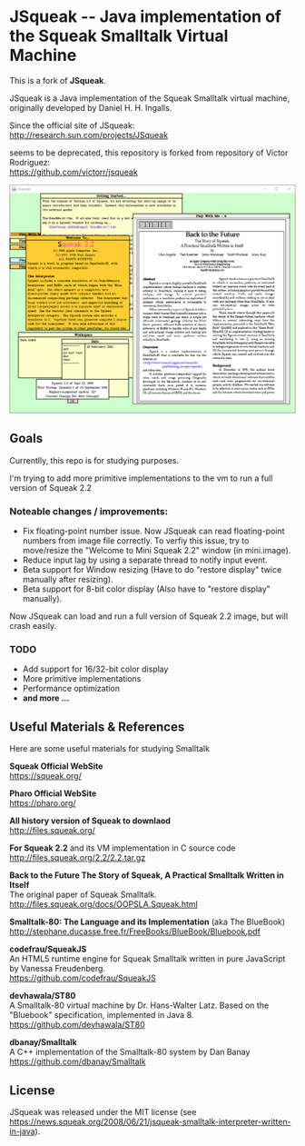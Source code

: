 # JSqueak -- Java implementation of the Squeak Smalltalk Virtual Machine

This is a fork of **JSqueak**.

JSqueak is a Java implementation of the Squeak Smalltalk virtual machine, originally 
developed by Daniel H. H. Ingalls.

Since the official site of JSqueak:<br/>
http://research.sun.com/projects/JSqueak 

seems to be deprecated, this repository is forked from repository of Victor Rodriguez:<br/>
https://github.com/victorr/jsqueak

![Screenshot](jsqueak-demo.png)


## Goals
Currentlly, this repo is for studying purposes.

I'm trying to add more primitive implementations to the vm to run a full version of Squeak 2.2

### Noteable changes / improvements:
* Fix floating-point number issue. Now JSqueak can read floating-point numbers from image file correctly. 
  To verfiy this issue, try to move/resize the "Welcome to Mini Squeak 2.2" window (in mini.image).
* Reduce input lag by using a separate thread to notify input event.
* Beta support for Window resizing (Have to do "restore display" twice manually after resizing).
* Beta support for 8-bit color display (Also have to "restore display" manually).

Now JSqueak can load and run a full version of Squeak 2.2 image, but will crash easily.

### TODO
* Add support for 16/32-bit color display
* More primitive implementations
* Performance optimization
* **and more ...**

## Useful Materials & References
Here are some useful materials for studying Smalltalk

**Squeak Official WebSite**<br/>
https://squeak.org/

**Pharo Official WebSite**<br/>
https://pharo.org/

**All history version of Squeak to downlaod**<br/>
http://files.squeak.org/

**For Squeak 2.2** and its VM implementation in C source code<br/> 
http://files.squeak.org/2.2/2.2.tar.gz

**Back to the Future The Story of Squeak, A Practical Smalltalk Written in Itself**<br/>
The original paper of Squeak Smalltalk.<br/>
http://files.squeak.org/docs/OOPSLA.Squeak.html

**Smalltalk-80: The Language and its Implementation** (aka The BlueBook)<br/>
http://stephane.ducasse.free.fr/FreeBooks/BlueBook/Bluebook.pdf

**codefrau/SqueakJS**<br/>
An HTML5 runtime engine for Squeak Smalltalk written in pure JavaScript by Vanessa Freudenberg.<br/>
https://github.com/codefrau/SqueakJS

**devhawala/ST80**<br/>
A Smalltalk-80 virtual machine by Dr. Hans-Walter Latz. Based on the "Bluebook" specification, implemented in Java 8.<br/>
https://github.com/devhawala/ST80

**dbanay/Smalltalk**<br/>
A C++ implementation of the Smalltalk-80 system by Dan Banay<br/>
https://github.com/dbanay/Smalltalk

## License
JSqueak was released under the MIT license (see https://news.squeak.org/2008/06/21/jsqueak-smalltalk-interpreter-written-in-java).


